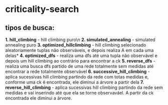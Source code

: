 # criticality-search
 ## tipos de busca:
  **1. hill_climbing** - hill climbing puro\n
  **2. simulated_annealing** - simulated annealing puro
  **3. optimized_hillclimbing** - hill climbing selecionado aleatoriamente tuplas não observáveis, e depois realiza A em cada uma delas*
  **4. optimized_dfs** - realiza uma dfs até uma tupla não observável e depois um hill climbing ao contrário para encontrar a ck
  **5. reverse_dfs** - realiza uma busca dfs partido de uma rede totalmente sem medidas até encontrar a rede totalmente observável
  **6. successive_hill_climbing** - aplica sucessivas hill climbing partindo da rede com totas medidas e, conforme uma ck é encontrada, ele diminui a árvore a partir dela
  **7. reverse_hill_climbing** - aplica sucessivas hill climbing partindo da rede sem medidas e vai inserindo até que ela se torne observaváel. A partir da ck encontrada ele diminui a árvore. 
